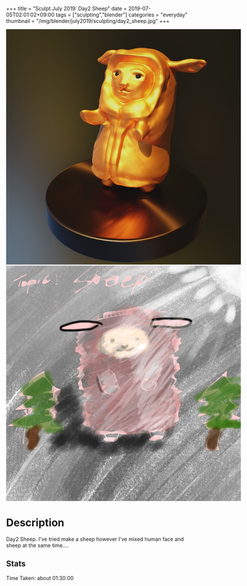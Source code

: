 +++
title = "Sculpt July 2019: Day2 Sheep"
date = 2019-07-05T02:01:02+09:00
tags = ["sculpting","blender"]
categories = "everyday"
thumbnail = "/img/blender/july2019/sculpting/day2_sheep.jpg"
+++

<div class="image">
<img src="/img/blender/july2019/sculpting/day2_sheep.jpg" style="max-width: 640px;">
<img src="/img/blender/july2019/drawing/day2_sheep_conceptArt.jpg" style="max-width: 640px;">
</div>

# Description

Day2 Sheep. I've tried make a sheep however I've mixed human face and sheep at the same time....

## Stats

Time Taken: about 01:30:00